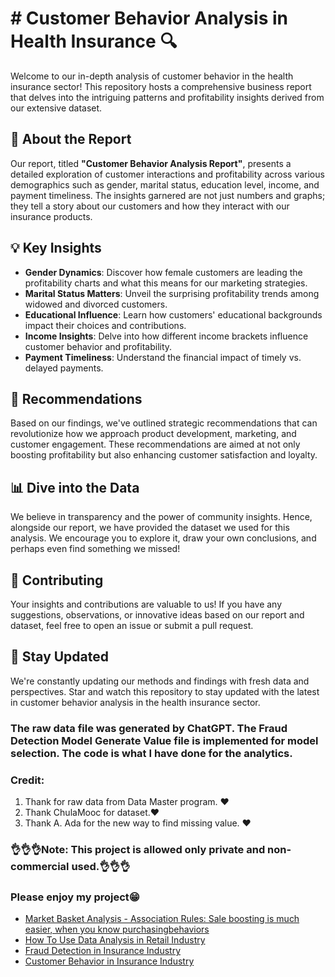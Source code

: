 # # Customer Behavior Analysis in Health Insurance 🔍
Welcome to our in-depth analysis of customer behavior in the health insurance sector! This repository hosts a comprehensive business report that delves into the intriguing patterns and profitability insights derived from our extensive dataset.
## 🌟 About the Report
Our report, titled **"Customer Behavior Analysis Report"**, presents a detailed exploration of customer interactions and profitability across various demographics such as gender, marital status, education level, income, and payment timeliness. The insights garnered are not just numbers and graphs; they tell a story about our customers and how they interact with our insurance products.
## 💡 Key Insights

-   **Gender Dynamics**: Discover how female customers are leading the profitability charts and what this means for our marketing strategies.
-   **Marital Status Matters**: Unveil the surprising profitability trends among widowed and divorced customers.
-   **Educational Influence**: Learn how customers' educational backgrounds impact their choices and contributions.
-   **Income Insights**: Delve into how different income brackets influence customer behavior and profitability.
-   **Payment Timeliness**: Understand the financial impact of timely vs. delayed payments.

## 🚀 Recommendations

Based on our findings, we've outlined strategic recommendations that can revolutionize how we approach product development, marketing, and customer engagement. These recommendations are aimed at not only boosting profitability but also enhancing customer satisfaction and loyalty.

## 📊 Dive into the Data

We believe in transparency and the power of community insights. Hence, alongside our report, we have provided the dataset we used for this analysis. We encourage you to explore it, draw your own conclusions, and perhaps even find something we missed!

## 🤝 Contributing

Your insights and contributions are valuable to us! If you have any suggestions, observations, or innovative ideas based on our report and dataset, feel free to open an issue or submit a pull request.

## 📢 Stay Updated

We're constantly updating our methods and findings with fresh data and perspectives. Star and watch this repository to stay updated with the latest in customer behavior analysis in the health insurance sector.


### The raw data file was generated by ChatGPT.  The Fraud Detection Model Generate Value file is implemented for model selection. The code is what I have done for the analytics.

### Credit:
 1. Thank for raw data from Data Master program. ❤️
 2. Thank ChulaMooc for dataset.❤️
 3. Thank A. Ada for the new way to find missing value. ❤️

### 👌👌👌Note: This project is allowed only private and non-commercial used.👌👌👌

### Please enjoy my project😁
- [Market Basket Analysis - Association Rules: Sale boosting is much easier, when you know purchasingbehaviors](https://github.com/MariKoh/DataScienePortfolio/tree/master/Association%20Rules)
- [How To Use Data Analysis in Retail Industry](https://github.com/MariKoh/DataScienePortfolio/tree/master/How%20To%20Use%20Data%20Analysis%20in%20Retail%20Industry)
- [Fraud Detection in Insurance Industry](https://github.com/MariKoh/Business-and-Data-Analytics-Portfolio/tree/master/Fraud%20Data%20Analytics%20and%20Detection)
- [Customer Behavior in Insurance Industry](https://github.com/MariKoh/Business-and-Data-Analytics-Portfolio/tree/master/Insurance%20Customer%20Behavior)
